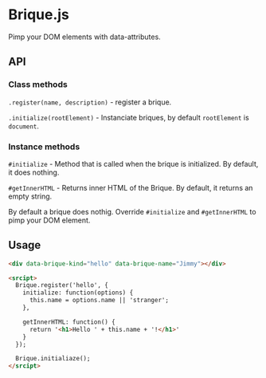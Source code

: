 # Brique.js

Pimp your DOM elements with data-attributes.

## API

### Class methods

`.register(name, description)` - register a brique.

`.initialize(rootElement)` - Instanciate briques, by default `rootElement` is
`document`.

### Instance methods

`#initialize` - Method that is called when the brique is initialized. By
default, it does nothing.

`#getInnerHTML` - Returns inner HTML of the Brique. By default, it returns an
empty string.

By default a brique does nothig. Override `#initialize` and `#getInnerHTML` to
pimp your DOM element.

## Usage

```html
<div data-brique-kind="hello" data-brique-name="Jimmy"></div>

<srcipt>
  Brique.register('hello', {
    initialize: function(options) {
      this.name = options.name || 'stranger';
    },

    getInnerHTML: function() {
      return '<h1>Hello ' + this.name + '!</h1>'
    }
  });

  Brique.initialiaze();
</srcipt>
```
